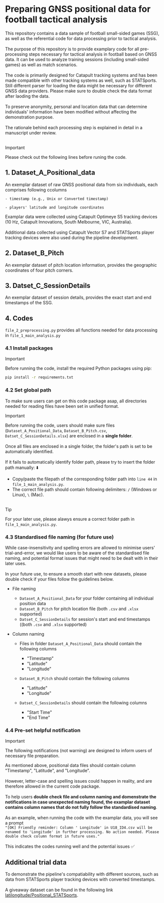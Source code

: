 # Preparing GNSS positional data for football tactical analysis

This repository contains a data sample of football small-sided games (SSG), as well as the referential code for data processing prior to tactical analysis.</br></br>
The purpose of this repository is to provide examplary code for all pre-processing steps necessary for tactical analysis in football based on GNSS data. It can be used to analyze training sessions (including small-sided games) as well as match scenarios.</br></br>
The code is primarily designed for Catapult tracking systems and has been made compatible with other tracking systems as well, such as STATSports. Still different parser for loading the data might be necessary for different GNSS data providers. Please make sure to double check the data format after laoding the data.</br></br>
To preserve anonymity, personal and location data that can determine individuals' information have been modified without affecting the demonstration purpose.</br></br>
The rationale behind each processing step is explained in detail in a manuscript under review.</br></br>

> [!IMPORTANT]
> Please check out the following lines before runing the code.
 

## 1. Dataset_A_Positional_data

An exemplar dataset of raw GNSS positional data from six individuals, each comprises following ccolumns

    - timestamp (e.g., Unix or Converted timestamp)

    - players' latitude and longitude coordinates

Examplar data were collected using Catapult Optimeye S5 tracking devices (10 Hz, Catapult Innovations, South Melbourne, VIC, Australia).</br></br>
Additional data collected using Catapult Vector S7 and STATSports player tracking devices were also used during the pipeline development.

## 2. Dataset_B_Pitch

An exemplar dataset of pitch location information, provides the geographic coordinates of four pitch corners.

## 3. Datset_C_SessionDetails

An exemplar dataset of session details, provides the exact start and end timestamps of the SSG.

## 4. Codes

`file_2_preprocessing.py` provides all functions needed for data processing in `file_1_main_analysis.py`

### 4.1 Install packages

> [!IMPORTANT]
> Before running the code, install the required Python packages using pip:
```bash
pip install -r requirements.txt
```

### 4.2 Set global path

To make sure users can get on this code package asap, all directories needed for reading files have been set in unified format.

> [!IMPORTANT]
> Before running the code, users should make sure files (`Dataset_A_Positional_Data`, `Dataset_B_Pitch.csv`, `Datset_C_SessionDetails.xlsx`) are enclosed in a **single folder**.<br/><br/>
> Once all files are enclosed in a single folder, the folder's path is set to be automatically identified.</br></br>
> If it fails to automatically identify folder path, please try to insert the folder path manually: :arrow_down:</br>
>  - Copy/paste the filepath of the corresponding folder path into `line 44` in `file_1_main_analysis.py`.
>  - The correct file path should contain following delimiters: `/` (Windows or Linux), `\` (Mac).<br/><br/>

> [!TIP]
> For your later use, please alawys ensure a correct folder path in `file_1_main_analysis.py`.

### 4.3 Standardised file naming (for future use)

While case-insensitivity and spelling errors are allowed to minimise users' trial-and-error, we would like users to be aware of the standardised file naming, and potential format issues that might need to be dealt with in their later uses.</br></br>
In your future use, to ensure a smooth start with new datasets, please double check if your files follow the guidelines below.

- File naming

    - `Dataset_A_Positional_Data` for your folder containing all individual position data
    - `Dataset_B_Pitch` for pitch location file (both `.csv` and `.xlsx` supported)
    - `Datset_C_SessionDetails` for session's start and end timestamps ((both `.csv` and `.xlsx` supported)

- Column naming

    - Files in folder `Dataset_A_Positional_Data` should contain the following columns
        - "Timestamp"
        - "Latitude"
        - "Longitude"
    
    - `Dataset_B_Pitch` should contain the following columns
        - "Latitude"
        - "Longitude"
    
    - `Datset_C_SessionDetails` should contain the following columns
        - "Start Time"
        - "End Time"

### 4.4 Pre-set helpful notification

> [!IMPORTANT]
> The following notifications (not warning) are designed to inform users of necessary file preparation.

As mentioned above, positional data files should contain column "Timestamp", "Latitude", and "Longitude".<br/><br/>
However, letter-case and spelling issues could happen in reality, and are therefore allowed in the current code package.<br/><br/>
To help users **double check file and column naming and domenstrate the notifications in case unexpected naming found, the examplar dataset contains column names that do not fully follow the standardised naming**.<br/><br/>
As an example, when running the code with the examplar data, you will see a prompt </br>
`"[OK] Friendly reminder: Column ' Longitude' in U18_ID4.csv will be renamed to 'Longitude' in further processing. No action needed. Please double check column format in future uses."`<br/><br/>
This indicates the codes running well and the potential issues :white_check_mark:
    
## Additional trial data

To demonstrate the pipeline's compatiability with different sources, such as data from STATSports player tracking devices with converted timestamps.</br></br>
A giveaway dataset can be found in the following link [latilongitude/Positional_STATSports](https://github.com/latilongitude/Positional_STATSports).
